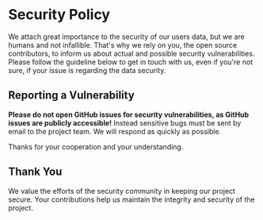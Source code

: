 # Security Policy
We attach great importance to the security of our users data, but we are humans and not infallible.
That's why we rely on you, the open source contributors, to inform us about actual and possible security vulnerabilities.
Please follow the guideline below to get in touch with us, even if you're not sure, if your issue is regarding the data security.

## Reporting a Vulnerability
**Please do not open GitHub issues for security vulnerabilities, as GitHub issues are publicly accessible!** Instead sensitive bugs must be sent by email to the project team. We will respond as quickly as possible.

Thanks for your cooperation and your understanding.

## Thank You
We value the efforts of the security community in keeping our project secure. Your contributions help us maintain the integrity and security of the project.